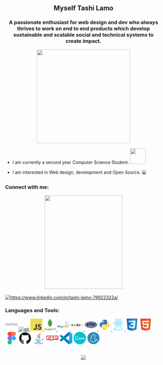 <h2 align="center"> Myself Tashi Lamo </h2>
<h3 align="center">A passionate enthusiast for web design and dev who always thrives to work on end to end products which develop sustainable and scalable social and technical systems to create impact.</h3>  
<p align="center">
  <img src= "https://media.giphy.com/media/IizHZy80WZbkmHiaVP/giphy.gif" width="300" height="300">
</p>

- I am currently a second year Computer Science Student.
  <img src= "https://media.giphy.com/media/6DNtXFxz7RHxK/giphy.gif" width = "50" height="50">

- I am interested in Web design, development and Open Source. 💻
<h3 align="left">Connect with me:</h3>  

<p align="center">
  <img src= "https://media.giphy.com/media/BOPrq7m5jYS1W/giphy.gif" width = "250" height="300">
</p>

<p align="left">  
<a href="https://www.linkedin.com/in/tashi-lamo-79922322a/" target="blank"><img align="center" src="https://raw.githubusercontent.com/rahuldkjain/github-profile-readme-generator/master/src/images/icons/Social/linked-in-alt.svg" alt="https://www.linkedin.com/in/tashi-lamo-79922322a/" height="30" width="40" /></a> 
</p>  
  
<h3 align="left">Languages and Tools:</h3>
<p align="left"> <a href="https://expressjs.com" target="_blank" rel="noreferrer"> <img src="https://raw.githubusercontent.com/devicons/devicon/master/icons/express/express-original-wordmark.svg" alt="express" width="40" height="40"/> </a> <a href="https://git-scm.com/" target="_blank" rel="noreferrer"> <img src="https://www.vectorlogo.zone/logos/git-scm/git-scm-icon.svg" alt="git" width="40" height="40"/> </a> <a href="https://developer.mozilla.org/en-US/docs/Web/JavaScript" target="_blank" rel="noreferrer"> <img src="https://raw.githubusercontent.com/devicons/devicon/master/icons/javascript/javascript-original.svg" alt="javascript" width="40" height="40"/> </a> <a href="https://www.mongodb.com/" target="_blank" rel="noreferrer"> <img src="https://raw.githubusercontent.com/devicons/devicon/master/icons/mongodb/mongodb-original-wordmark.svg" alt="mongodb" width="40" height="40"/> </a> <a href="https://www.mysql.com/" target="_blank" rel="noreferrer"> <img src="https://raw.githubusercontent.com/devicons/devicon/master/icons/mysql/mysql-original-wordmark.svg" alt="mysql" width="40" height="40"/> </a> <a href="https://nodejs.org" target="_blank" rel="noreferrer"> <img src="https://raw.githubusercontent.com/devicons/devicon/master/icons/nodejs/nodejs-original-wordmark.svg" alt="nodejs" width="40" height="40"/> </a> <a href="https://www.php.net" target="_blank" rel="noreferrer"> <img src="https://raw.githubusercontent.com/devicons/devicon/master/icons/php/php-original.svg" alt="php" width="40" height="40"/> </a> <a href="https://www.python.org" target="_blank" rel="noreferrer"> <img src="https://raw.githubusercontent.com/devicons/devicon/master/icons/python/python-original.svg" alt="python" width="40" height="40"/> </a> <a href="https://reactjs.org/" target="_blank" rel="noreferrer"> <img src="https://raw.githubusercontent.com/devicons/devicon/master/icons/react/react-original-wordmark.svg" alt="react" width="40" height="40"/> </a> 
<img src="https://github.com/devicons/devicon/blob/master/icons/css3/css3-original.svg" width=40 height =40> <img src="https://github.com/devicons/devicon/blob/master/icons/html5/html5-original.svg" width=40 height =40> <img src="https://github.com/devicons/devicon/blob/master/icons/figma/figma-original.svg" width=40 height = 40> <img src="https://github.com/devicons/devicon/blob/master/icons/github/github-original.svg" width=40 height=40> <img src="https://github.com/devicons/devicon/blob/master/icons/java/java-original.svg" width=40 height=40> <img src="https://github.com/devicons/devicon/blob/master/icons/npm/npm-original-wordmark.svg" width=40 height =40> <img src="https://github.com/devicons/devicon/blob/master/icons/vscode/vscode-original.svg" width=40 height=40>
<img src="https://github.com/devicons/devicon/blob/master/icons/canva/canva-original.svg" width=40 height=40> <img src="https://github.com/devicons/devicon/blob/master/icons/yarn/yarn-original.svg" width=40 height=40> 
</p>



<img src="https://komarev.com/ghpvc/?username=Ennui001&style=flat-square&color=green" alt=""/>

<div align = center>
<a href="http://www.github.com/Ennui001"><img src="https://github-readme-streak-stats.herokuapp.com/?user=Ennui001&stroke=ffffff&background=171717&ring=0891b2&fire=0891b2&currStreakNum=ffffff&currStreakLabel=0891b2&sideNums=ffffff&sideLabels=ffffff&dates=ffffff&hide_border=true" /></a></div>

